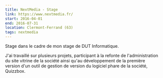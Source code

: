 ```yaml
---
title: NextMedia - Stage
link: https://www.nextmedia.fr/
start: 2016-04-01
end: 2016-07-31
location: Clermont-Ferrand (63)
tags: nextmedia
---
```


Stage dans le cadre de mon stage de DUT Informatique.

J'ai travaillé sur plusieurs projets, participant à la refonte de l'administration du site vitrine de la société ainsi qu'au développement de la première version d'un outil de gestion de version du logiciel phare de la société, Quizzbox.
